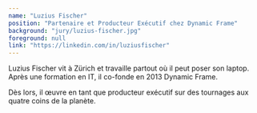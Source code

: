```yaml
---
name: "Luzius Fischer"
position: "Partenaire et Producteur Exécutif chez Dynamic Frame"
background: "jury/luzius-fischer.jpg"
foreground: null
link: "https://linkedin.com/in/luziusfischer"
---
```

Luzius Fischer vit à Zürich et travaille partout où il peut poser son laptop.
Après une formation en IT, il co-fonde en 2013 Dynamic Frame.

Dès lors, il œuvre en tant que producteur exécutif sur des tournages aux quatre coins de la planète. 